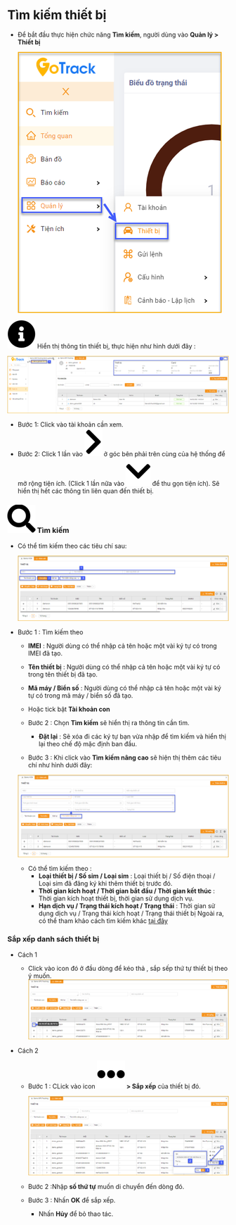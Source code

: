 # Tìm kiếm thiết bị
- Để bắt đầu thực hiện chức năng **Tìm kiếm**, người dùng vào **Quản lý > Thiết bị** 

  <span class="icon-left4">![Manage device ](/docs/assets/images/web-interface/device/manage-device-1.png)

 <span class="icon-left svg-filter-info">![Ok](/docs/assets/images/web-interface/icon/SVG/info-circle.svg) Hiển thị thông tin thiết bị, thực hiện như hình dưới đây :

  <span style="display:block;text-align:left">![search device ](/docs/assets/images/web-interface/device/edit-device-basic-2.png) 
  - Bước 1: Click vào tài khoản cần xem. 
  - Bước 2: Click 1 lần vào <span class="icon-left svg-filter-serch">![Ok](/docs/assets/images/web-interface/icon/SVG/chevron-right.svg) ở góc bên phải trên cùng của hệ thống để mở rộng tiện ích. (Click 1 lần nữa vào  <span class="icon-left svg-filter-serch">![Ok](/docs/assets/images/web-interface/icon/SVG/chevron-down.svg) để thu gọn tiện ích). Sẽ hiển thị hết các thông tin liên quan đến thiết bị.

### <span class="icon-left svg-filter-tick">![Ok](/docs/assets/images/web-interface/icon/SVG/search.svg)  Tìm kiếm
- Có thể tìm kiếm theo các tiêu chí sau:  

  <span style="display:block;text-align:left">![search device ](/docs/assets/images/web-interface/device/search-device.png)

- Bước 1 : Tìm kiếm theo
     -  **IMEI** : Người dùng có thể nhập cả tên hoặc một vài ký tự có trong IMEI đã tạo.
     - **Tên thiết bị** : Người dùng có thể nhập cả tên hoặc một vài ký tự có trong tên thiết bị đã tạo.
     - **Mã máy / Biển số** : Người dùng có thể nhập cả tên hoặc một vài ký tự có trong mã máy / biển số đã tạo.
     - Hoặc tick bật **Tài khoản con** 
  
  - Bước 2 : Chọn **Tìm kiếm** sẽ hiển thị ra thông tin cần tìm.
    - **Đặt lại**  : Sẽ xóa đi các ký tự bạn vừa nhập để tìm kiếm và hiển thị lại theo chế độ mặc định ban đầu.

  -  Bước 3 : Khi click vào  **Tìm kiếm nâng cao** sẽ hiện thị thêm các tiêu chí như hình dưới đây:

    <span style="display:block;text-align:left">![search device ](/docs/assets/images/web-interface/device/advanced-search.png)

    - Có thể tìm kiếm theo : 
        - **Loại thiết bị / Số sim / Loại sim**  : Loại thiết bị / Số điện thoại / Loại sim đã đăng ký khi thêm thiết bị trước đó. 
        - **Thời gian kích hoạt / Thời gian bắt đầu / Thời gian kết thúc** : Thời gian kích hoạt thiết bị, thời gian sử dụng dịch vụ.
        - **Hạn dịch vụ / Trạng thái kích hoạt / Trạng thái** : Thời gian sử dụng dịch vụ / Trạng thái kích hoạt / Trạng thái thiết bị
Ngoài ra, có thể tham khảo cách tìm kiếm khác [tại đây](vi/modules/get-started/#searchdevice)  <div id="searchdevice"> 

### Sắp xếp danh sách thiết bị
- Cách 1  
  - Click vào icon đó ở đầu dòng để kéo thả , sắp sếp thứ tự thiết bị theo  ý muốn.
  <span style="display:block;text-align:left">![search device ](/docs/assets/images/web-interface/device/sort-list.png)
  
- Cách 2
    - Bước 1 : CLick  vào icon **<span class="icon-left svg-filter-info">![Ok](/docs/assets/images/web-interface/icon/SVG/ellipsis-h.svg) > Sắp xếp** của thiết bị đó.

      <span style="display:block;text-align:left">![search device ](/docs/assets/images/web-interface/device/sort-list-1.png)

    - Bước 2 :Nhập **số thứ tự** muốn di chuyển đến dòng đó. 
    - Bước 3 : Nhấn **OK** để sắp xếp. 
      - Nhấn **Hủy** để bỏ thao tác.